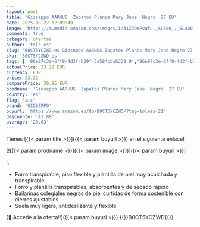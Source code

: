 ```yaml
---
layout: post
title: 'Gioseppo AARHUS  Zapatos Planos Mary Jane  Negro  27 EU'
date: 2025-08-22 12:09:49
image: 'https://m.media-amazon.com/images/I/31Z39mPvWfL._SL500_._SL400_.jpg'
comments: true
category: ofertas
author: 'tole.es'
slug: 'B0CT5YCZWD-es Gioseppo AARHUS Zapatos Planos Mary Jane Negro 27 EU'
sku: 'B0CT5YCZWD-es'
tags: [ '86e97c3e-6ff8-4d3f-b29f-3a584bbab339_0','86e97c3e-6ff8-4d3f-b29f-3a584bbab339_1201','Arborist Merchandising Root','Custom Stores','Gioseppo','Moda','Moda Niña','Self Service','Zapatos bailarina para niña','Zapatos de niña','gioseppo','zapatos','🇪🇸', ]
actualPrice: 23.22 EUR
currency: EUR
price: 23.22
comparePrice: 39.95 EUR
prodname: 'Gioseppo AARHUS  Zapatos Planos Mary Jane  Negro  27 EU'
country: 'es'
flag: '🇪🇸'
brand: 'GIOSEPPO'
buyurl: 'https://www.amazon.es/dp/B0CT5YCZWD/?tag=tolees-21'
descuento: '41.88'
average: '23.83'
---
```


Tienes [{{< param title >}}]({{< param buyurl >}}) en el siguiente enlace!

[![{{< param prodname >}}]({{< param image >}})]({{< param buyurl >}})

ℹ️:

- Forro transpirable, piso flexible y plantilla de piel muy acolchada y transpirable
- Forro y plantilla transpirables, absorbentes y de secado rápido
- Bailarinas colegiales negras de piel curtidas de forma sostenible con cierres ajustables
- Suela muy ligera, antideslizante y flexible

[🛒 Accede a la oferta!!]({{< param buyurl >}})
{{<world>}}B0CT5YCZWD{{</world>}}
